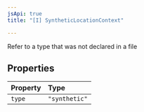 ```yaml
---
jsApi: true
title: "[I] SyntheticLocationContext"

---
```

Refer to a type that was not declared in a file

## Properties

| Property | Type |
| :------ | :------ |
| `type` | `"synthetic"` |
